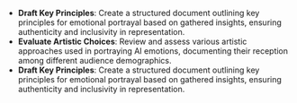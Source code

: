 - **Draft Key Principles**: Create a structured document outlining key principles for emotional portrayal based on gathered insights, ensuring authenticity and inclusivity in representation.
- **Evaluate Artistic Choices**: Review and assess various artistic approaches used in portraying AI emotions, documenting their reception among different audience demographics.
- **Draft Key Principles**: Create a structured document outlining key principles for emotional portrayal based on gathered insights, ensuring authenticity and inclusivity in representation.